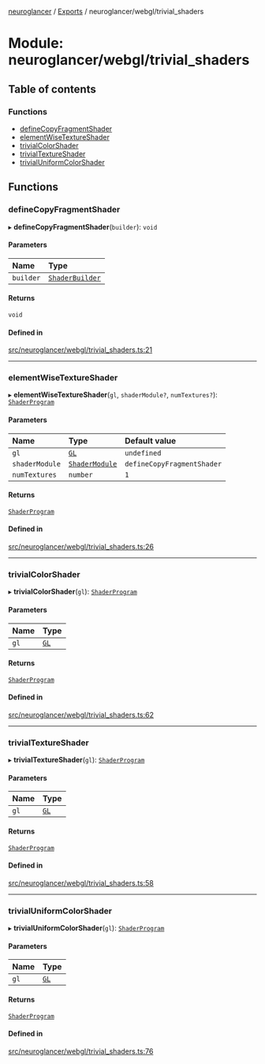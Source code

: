 [neuroglancer](../README.md) / [Exports](../modules.md) / neuroglancer/webgl/trivial\_shaders

# Module: neuroglancer/webgl/trivial\_shaders

## Table of contents

### Functions

- [defineCopyFragmentShader](neuroglancer_webgl_trivial_shaders.md#definecopyfragmentshader)
- [elementWiseTextureShader](neuroglancer_webgl_trivial_shaders.md#elementwisetextureshader)
- [trivialColorShader](neuroglancer_webgl_trivial_shaders.md#trivialcolorshader)
- [trivialTextureShader](neuroglancer_webgl_trivial_shaders.md#trivialtextureshader)
- [trivialUniformColorShader](neuroglancer_webgl_trivial_shaders.md#trivialuniformcolorshader)

## Functions

### defineCopyFragmentShader

▸ **defineCopyFragmentShader**(`builder`): `void`

#### Parameters

| Name | Type |
| :------ | :------ |
| `builder` | [`ShaderBuilder`](../classes/neuroglancer_webgl_shader.ShaderBuilder.md) |

#### Returns

`void`

#### Defined in

[src/neuroglancer/webgl/trivial_shaders.ts:21](https://github.com/ActiveBrainAtlas2/neuroglancer/blob/034b457d/src/neuroglancer/webgl/trivial_shaders.ts#L21)

___

### elementWiseTextureShader

▸ **elementWiseTextureShader**(`gl`, `shaderModule?`, `numTextures?`): [`ShaderProgram`](../classes/neuroglancer_webgl_shader.ShaderProgram.md)

#### Parameters

| Name | Type | Default value |
| :------ | :------ | :------ |
| `gl` | [`GL`](../interfaces/neuroglancer_webgl_context.GL.md) | `undefined` |
| `shaderModule` | [`ShaderModule`](neuroglancer_webgl_shader.md#shadermodule) | `defineCopyFragmentShader` |
| `numTextures` | `number` | `1` |

#### Returns

[`ShaderProgram`](../classes/neuroglancer_webgl_shader.ShaderProgram.md)

#### Defined in

[src/neuroglancer/webgl/trivial_shaders.ts:26](https://github.com/ActiveBrainAtlas2/neuroglancer/blob/034b457d/src/neuroglancer/webgl/trivial_shaders.ts#L26)

___

### trivialColorShader

▸ **trivialColorShader**(`gl`): [`ShaderProgram`](../classes/neuroglancer_webgl_shader.ShaderProgram.md)

#### Parameters

| Name | Type |
| :------ | :------ |
| `gl` | [`GL`](../interfaces/neuroglancer_webgl_context.GL.md) |

#### Returns

[`ShaderProgram`](../classes/neuroglancer_webgl_shader.ShaderProgram.md)

#### Defined in

[src/neuroglancer/webgl/trivial_shaders.ts:62](https://github.com/ActiveBrainAtlas2/neuroglancer/blob/034b457d/src/neuroglancer/webgl/trivial_shaders.ts#L62)

___

### trivialTextureShader

▸ **trivialTextureShader**(`gl`): [`ShaderProgram`](../classes/neuroglancer_webgl_shader.ShaderProgram.md)

#### Parameters

| Name | Type |
| :------ | :------ |
| `gl` | [`GL`](../interfaces/neuroglancer_webgl_context.GL.md) |

#### Returns

[`ShaderProgram`](../classes/neuroglancer_webgl_shader.ShaderProgram.md)

#### Defined in

[src/neuroglancer/webgl/trivial_shaders.ts:58](https://github.com/ActiveBrainAtlas2/neuroglancer/blob/034b457d/src/neuroglancer/webgl/trivial_shaders.ts#L58)

___

### trivialUniformColorShader

▸ **trivialUniformColorShader**(`gl`): [`ShaderProgram`](../classes/neuroglancer_webgl_shader.ShaderProgram.md)

#### Parameters

| Name | Type |
| :------ | :------ |
| `gl` | [`GL`](../interfaces/neuroglancer_webgl_context.GL.md) |

#### Returns

[`ShaderProgram`](../classes/neuroglancer_webgl_shader.ShaderProgram.md)

#### Defined in

[src/neuroglancer/webgl/trivial_shaders.ts:76](https://github.com/ActiveBrainAtlas2/neuroglancer/blob/034b457d/src/neuroglancer/webgl/trivial_shaders.ts#L76)
